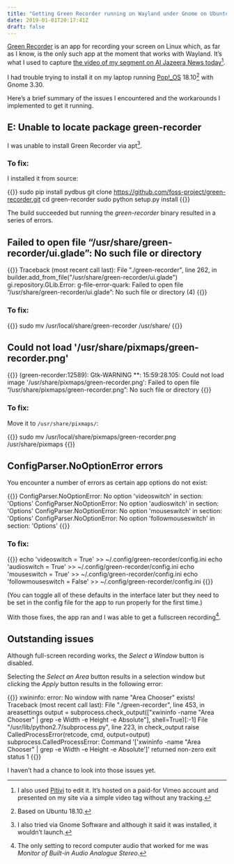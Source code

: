 ```yaml
---
title: "Getting Green Recorder running on Wayland under Gnome on Ubuntu 18.10-based systems"
date: 2019-01-01T20:17:41Z
draft: false
---
```


[Green Recorder](https://github.com/foss-project/green-recorder) is an app for recording your screen on Linux which, as far as I know, is the only such app at the moment that works with Wayland. It’s what I used to capture [the video of my segment on Al Jazeera News today](../al-jazeera-news-interview-french-tech-tax/)[^1].

I had trouble trying to install it on my laptop running [Pop!_OS](/2018/07/26/popos-18.04-the-state-of-the-art-in-linux-on-desktop/) 18.10[^2] with Gnome 3.30.

Here’s a brief summary of the issues I encountered and the workarounds I implemented to get it running.

## E: Unable to locate package green-recorder

I was unable to install Green Recorder via apt[^3].

### To fix:

I installed it from source:

{{<highlight bash>}}
sudo pip install pydbus
git clone https://github.com/foss-project/green-recorder.git
cd green-recorder
sudo python setup.py install
{{</highlight>}}

The build succeeded but running the _green-recorder_ binary resulted in a series of errors.

## Failed to open file “/usr/share/green-recorder/ui.glade”: No such file or directory

{{<highlight bash>}}
Traceback (most recent call last):
  File "./green-recorder", line 262, in <module>
    builder.add_from_file("/usr/share/green-recorder/ui.glade")
gi.repository.GLib.Error: g-file-error-quark: Failed to open file “/usr/share/green-recorder/ui.glade”: No such file or directory (4)
{{</highlight>}}

### To fix:

{{<highlight bash>}}
sudo mv /usr/local/share/green-recorder /usr/share/
{{</highlight>}}

## Could not load '/usr/share/pixmaps/green-recorder.png'

{{<highlight bash>}}
(green-recorder:12589): Gtk-WARNING **: 15:59:28.105: Could not load image '/usr/share/pixmaps/green-recorder.png': Failed to open file “/usr/share/pixmaps/green-recorder.png”: No such file or directory
{{</highlight>}}

### To fix:

Move it to `/usr/share/pixmaps/`:

{{<highlight bash>}}
sudo mv /usr/local/share/pixmaps/green-recorder.png /usr/share/pixmaps
{{</highlight>}}

## ConfigParser.NoOptionError errors

You encounter a number of errors as certain app options do not exist:

{{<highlight bash>}}
ConfigParser.NoOptionError: No option 'videoswitch' in section: 'Options'
ConfigParser.NoOptionError: No option 'audioswitch' in section: 'Options'
ConfigParser.NoOptionError: No option 'mouseswitch' in section: 'Options'
ConfigParser.NoOptionError: No option 'followmouseswitch' in section: 'Options'
{{</highlight>}}

### To fix:

{{<highlight bash>}}
echo 'videoswitch = True' >>  ~/.config/green-recorder/config.ini
echo 'audioswitch = True' >>  ~/.config/green-recorder/config.ini
echo 'mouseswitch = True' >>  ~/.config/green-recorder/config.ini
echo 'followmouseswitch = False' >>  ~/.config/green-recorder/config.ini
{{</highlight>}}

(You can toggle all of these defaults in the interface later but they need to be set in the config file for the app to run properly for the first time.)

With those fixes, the app ran and I was able to get a fullscreen recording[^4].

## Outstanding issues

Although full-screen recording works, the _Select a Window_ button is disabled.

Selecting the _Select an Area_ button results in a selection window but clicking the _Apply_ button results in the following error:

{{<highlight bash>}}
xwininfo: error: No window with name "Area Chooser" exists!
Traceback (most recent call last):
  File "./green-recorder", line 453, in areasettings
    output = subprocess.check_output(["xwininfo -name \"Area Chooser\" | grep -e Width -e Height -e Absolute"], shell=True)[:-1]
  File "/usr/lib/python2.7/subprocess.py", line 223, in check_output
    raise CalledProcessError(retcode, cmd, output=output)
subprocess.CalledProcessError: Command '['xwininfo -name "Area Chooser" | grep -e Width -e Height -e Absolute']' returned non-zero exit status 1
{{</highlight>}}

I haven’t had a chance to look into those issues yet.

[^1]: I also used [Pitivi](http://www.pitivi.org/) to edit it. It’s hosted on a paid-for Vimeo account and presented on my site via a simple video tag without any tracking.

[^2]: Based on Ubuntu 18.10.

[^3]: I also tried via Gnome Software and although it said it was installed, it wouldn’t launch.

[^4]: The only setting to record computer audio that worked for me was _Monitor of Built-in Audio Analogue Stereo_.
